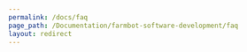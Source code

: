 ```yaml
---
permalink: /docs/faq
page_path: /Documentation/farmbot-software-development/faq
layout: redirect
---
```

